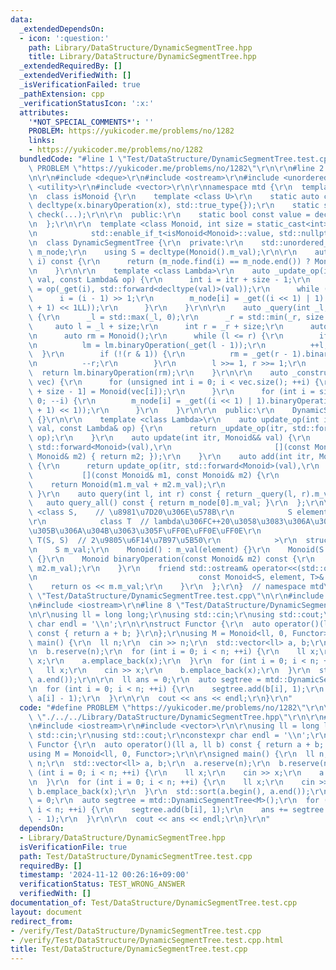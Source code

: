 ```yaml
---
data:
  _extendedDependsOn:
  - icon: ':question:'
    path: Library/DataStructure/DynamicSegmentTree.hpp
    title: Library/DataStructure/DynamicSegmentTree.hpp
  _extendedRequiredBy: []
  _extendedVerifiedWith: []
  _isVerificationFailed: true
  _pathExtension: cpp
  _verificationStatusIcon: ':x:'
  attributes:
    '*NOT_SPECIAL_COMMENTS*': ''
    PROBLEM: https://yukicoder.me/problems/no/1282
    links:
    - https://yukicoder.me/problems/no/1282
  bundledCode: "#line 1 \"Test/DataStructure/DynamicSegmentTree.test.cpp\"\n#define\
    \ PROBLEM \"https://yukicoder.me/problems/no/1282\"\r\n\r\n#line 2 \"Library/DataStructure/DynamicSegmentTree.hpp\"\
    \n\r\n#include <deque>\r\n#include <ostream>\r\n#include <unordered_map>\r\n#include\
    \ <utility>\r\n#include <vector>\r\n\r\nnamespace mtd {\r\n  template <class T>\r\
    \n  class isMonoid {\r\n    template <class U>\r\n    static auto check(U x) ->\
    \ decltype(x.binaryOperation(x), std::true_type{});\r\n    static std::false_type\
    \ check(...);\r\n\r\n  public:\r\n    static bool const value = decltype(check(std::declval<T>()))::value;\r\
    \n  };\r\n\r\n  template <class Monoid, int size = static_cast<int>(1e9 + 1),\r\
    \n            std::enable_if_t<isMonoid<Monoid>::value, std::nullptr_t> = nullptr>\r\
    \n  class DynamicSegmentTree {\r\n  private:\r\n    std::unordered_map<int, Monoid>\
    \ m_node;\r\n    using S = decltype(Monoid().m_val);\r\n\r\n    auto _get(int\
    \ i) const {\r\n      return (m_node.find(i) == m_node.end()) ? Monoid() : m_node.at(i);\r\
    \n    }\r\n\r\n    template <class Lambda>\r\n    auto _update_op(int itr, Monoid&&\
    \ val, const Lambda& op) {\r\n      int i = itr + size - 1;\r\n      m_node[i]\
    \ = op(_get(i), std::forward<decltype(val)>(val));\r\n      while (i) {\r\n  \
    \      i = (i - 1) >> 1;\r\n        m_node[i] = _get((i << 1) | 1).binaryOperation(_get((i\
    \ + 1) << 1LL));\r\n      }\r\n    }\r\n\r\n    auto _query(int _l, int _r) const\
    \ {\r\n      _l = std::max(_l, 0);\r\n      _r = std::min(_r, size - 1);\r\n \
    \     auto l = _l + size;\r\n      int r = _r + size;\r\n      auto lm = Monoid();\r\
    \n      auto rm = Monoid();\r\n      while (l <= r) {\r\n        if (l & 1) {\r\
    \n          lm = lm.binaryOperation(_get(l - 1));\r\n          ++l;\r\n      \
    \  }\r\n        if (!(r & 1)) {\r\n          rm = _get(r - 1).binaryOperation(rm);\r\
    \n          --r;\r\n        }\r\n        l >>= 1, r >>= 1;\r\n      }\r\n    \
    \  return lm.binaryOperation(rm);\r\n    }\r\n\r\n    auto _construct(const std::vector<S>&\
    \ vec) {\r\n      for (unsigned int i = 0; i < vec.size(); ++i) {\r\n        m_node[i\
    \ + size - 1] = Monoid(vec[i]);\r\n      }\r\n      for (int i = size - 2; i >=\
    \ 0; --i) {\r\n        m_node[i] = _get((i << 1) | 1).binaryOperation(_get((i\
    \ + 1) << 1));\r\n      }\r\n    }\r\n\r\n  public:\r\n    DynamicSegmentTree()\
    \ {}\r\n\r\n    template <class Lambda>\r\n    auto update_op(int itr, Monoid&&\
    \ val, const Lambda& op) {\r\n      return _update_op(itr, std::forward<Monoid>(val),\
    \ op);\r\n    }\r\n    auto update(int itr, Monoid&& val) {\r\n      return update_op(itr,\
    \ std::forward<Monoid>(val),\r\n                       [](const Monoid&, const\
    \ Monoid& m2) { return m2; });\r\n    }\r\n    auto add(int itr, Monoid&& val)\
    \ {\r\n      return update_op(itr, std::forward<Monoid>(val),\r\n            \
    \           [](const Monoid& m1, const Monoid& m2) {\r\n                     \
    \    return Monoid(m1.m_val + m2.m_val);\r\n                       });\r\n   \
    \ }\r\n    auto query(int l, int r) const { return _query(l, r).m_val; }\r\n \
    \   auto query_all() const { return m_node[0].m_val; }\r\n  };\r\n\r\n  template\
    \ <class S,    // \u8981\u7D20\u306E\u578B\r\n            S element,  // \u5143\
    \r\n            class T  // lambda\u306FC++20\u3058\u3083\u306A\u3044\u3068\u6E21\
    \u305B\u306A\u304B\u3063\u305F\uFF0E\uFF0E\uFF0E\r\n                     // S\
    \ T(S, S)  // 2\u9805\u6F14\u7B97\u5B50\r\n            >\r\n  struct Monoid {\r\
    \n    S m_val;\r\n    Monoid() : m_val(element) {}\r\n    Monoid(S val) : m_val(val)\
    \ {}\r\n    Monoid binaryOperation(const Monoid& m2) const {\r\n      return T()(m_val,\
    \ m2.m_val);\r\n    }\r\n    friend std::ostream& operator<<(std::ostream& os,\r\
    \n                                    const Monoid<S, element, T>& m) {\r\n  \
    \    return os << m.m_val;\r\n    }\r\n  };\r\n}  // namespace mtd\r\n#line 4\
    \ \"Test/DataStructure/DynamicSegmentTree.test.cpp\"\n\r\n#include <algorithm>\r\
    \n#include <iostream>\r\n#line 8 \"Test/DataStructure/DynamicSegmentTree.test.cpp\"\
    \n\r\nusing ll = long long;\r\nusing std::cin;\r\nusing std::cout;\r\nconstexpr\
    \ char endl = '\\n';\r\n\r\nstruct Functor {\r\n  auto operator()(ll a, ll b)\
    \ const { return a + b; }\r\n};\r\nusing M = Monoid<ll, 0, Functor>;\r\n\r\nsigned\
    \ main() {\r\n  ll n;\r\n  cin >> n;\r\n  std::vector<ll> a, b;\r\n  a.reserve(n);\r\
    \n  b.reserve(n);\r\n  for (int i = 0; i < n; ++i) {\r\n    ll x;\r\n    cin >>\
    \ x;\r\n    a.emplace_back(x);\r\n  }\r\n  for (int i = 0; i < n; ++i) {\r\n \
    \   ll x;\r\n    cin >> x;\r\n    b.emplace_back(x);\r\n  }\r\n  std::sort(a.begin(),\
    \ a.end());\r\n\r\n  ll ans = 0;\r\n  auto segtree = mtd::DynamicSegmentTree<M>();\r\
    \n  for (int i = 0; i < n; ++i) {\r\n    segtree.add(b[i], 1);\r\n    ans += segtree.query(0,\
    \ a[i] - 1);\r\n  }\r\n\r\n  cout << ans << endl;\r\n}\r\n"
  code: "#define PROBLEM \"https://yukicoder.me/problems/no/1282\"\r\n\r\n#include\
    \ \"./../../Library/DataStructure/DynamicSegmentTree.hpp\"\r\n\r\n#include <algorithm>\r\
    \n#include <iostream>\r\n#include <vector>\r\n\r\nusing ll = long long;\r\nusing\
    \ std::cin;\r\nusing std::cout;\r\nconstexpr char endl = '\\n';\r\n\r\nstruct\
    \ Functor {\r\n  auto operator()(ll a, ll b) const { return a + b; }\r\n};\r\n\
    using M = Monoid<ll, 0, Functor>;\r\n\r\nsigned main() {\r\n  ll n;\r\n  cin >>\
    \ n;\r\n  std::vector<ll> a, b;\r\n  a.reserve(n);\r\n  b.reserve(n);\r\n  for\
    \ (int i = 0; i < n; ++i) {\r\n    ll x;\r\n    cin >> x;\r\n    a.emplace_back(x);\r\
    \n  }\r\n  for (int i = 0; i < n; ++i) {\r\n    ll x;\r\n    cin >> x;\r\n   \
    \ b.emplace_back(x);\r\n  }\r\n  std::sort(a.begin(), a.end());\r\n\r\n  ll ans\
    \ = 0;\r\n  auto segtree = mtd::DynamicSegmentTree<M>();\r\n  for (int i = 0;\
    \ i < n; ++i) {\r\n    segtree.add(b[i], 1);\r\n    ans += segtree.query(0, a[i]\
    \ - 1);\r\n  }\r\n\r\n  cout << ans << endl;\r\n}\r\n"
  dependsOn:
  - Library/DataStructure/DynamicSegmentTree.hpp
  isVerificationFile: true
  path: Test/DataStructure/DynamicSegmentTree.test.cpp
  requiredBy: []
  timestamp: '2024-11-12 00:26:16+09:00'
  verificationStatus: TEST_WRONG_ANSWER
  verifiedWith: []
documentation_of: Test/DataStructure/DynamicSegmentTree.test.cpp
layout: document
redirect_from:
- /verify/Test/DataStructure/DynamicSegmentTree.test.cpp
- /verify/Test/DataStructure/DynamicSegmentTree.test.cpp.html
title: Test/DataStructure/DynamicSegmentTree.test.cpp
---
```

